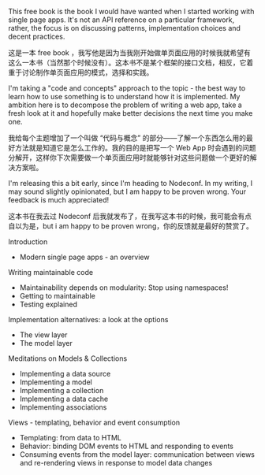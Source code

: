 This free book is the book I would have wanted when I started working with single page apps. It's not an API reference on a particular framework, rather, the focus is on discussing patterns, implementation choices and decent practices.

这是一本 free book ，我写他是因为当我刚开始做单页面应用的时候我就希望有这么一本书（当然那个时候没有）。这本书不是某个框架的接口文档，相反，它着重于讨论制作单页面应用的模式，选择和实践。

I'm taking a "code and concepts" approach to the topic - the best way to learn how to use something is to understand how it is implemented. My ambition here is to decompose the problem of writing a web app, take a fresh look at it and hopefully make better decisions the next time you make one.

我给每个主题增加了一个叫做 “代码与概念” 的部分——了解一个东西怎么用的最好方法就是知道它是怎么工作的。我的目的是把写一个 Web App 时会遇到的问题分解开，这样你下次需要做一个单页面应用时就能够针对这些问题做一个更好的解决方案啦。

I'm releasing this a bit early, since I'm heading to Nodeconf. In my writing, I may sound slightly opinionated, but I am happy to be proven wrong. Your feedback is much appreciated!

这本书在我去过 Nodeconf 后我就发布了，在我写这本书的时候，我可能会有点自以为是，but i am happy to be proven wrong，你的反馈就是最好的赞赏了。

Introduction

  * Modern single page apps - an overview

Writing maintainable code

  * Maintainability depends on modularity: Stop using namespaces!
  * Getting to maintainable
  * Testing explained

Implementation alternatives: a look at the options

  * The view layer
  * The model layer

Meditations on Models & Collections

  * Implementing a data source
  * Implementing a model
  * Implementing a collection
  * Implementing a data cache
  * Implementing associations

Views - templating, behavior and event consumption

  * Templating: from data to HTML
  * Behavior: binding DOM events to HTML and responding to events
  * Consuming events from the model layer: communication between views and re-rendering views in response to model data changes
